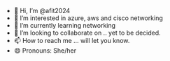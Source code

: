 - 👋 Hi, I’m @afit2024
- 👀 I’m interested in azure, aws and cisco networking
- 🌱 I’m currently learning networking
- 💞️ I’m looking to collaborate on .. yet to be decided.
- 📫 How to reach me ... will let you know.
- 😄 Pronouns: She/her

<!---
afit2024/afit2024 is a ✨ special ✨ repository because its `README.md` (this file) appears on your GitHub profile.
You can click the Preview link to take a look at your changes.
--->
